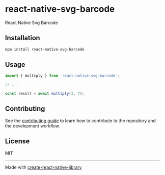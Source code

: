 # react-native-svg-barcode

React Native Svg Barcode

## Installation

```sh
npm install react-native-svg-barcode
```

## Usage


```js
import { multiply } from 'react-native-svg-barcode';

// ...

const result = await multiply(3, 7);
```


## Contributing

See the [contributing guide](CONTRIBUTING.md) to learn how to contribute to the repository and the development workflow.

## License

MIT

---

Made with [create-react-native-library](https://github.com/callstack/react-native-builder-bob)
